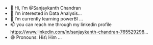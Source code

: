 - 👋 Hi, I’m @Sanjaykanth Chandran
- 👀 I’m interested in Data Analysis...
- 🌱 I’m currently learning powerBI ...
- 📫 you can reach me through my linkedin profile https://www.linkedin.com/in/sanjaykanth-chandran-765529298...
- 😄 Pronouns: His\ Him ...


<!---
Sanjaykanth29803/Sanjaykanth29803 is a ✨ special ✨ repository because its `README.md` (this file) appears on your GitHub profile.
You can click the Preview link to take a look at your changes.
--->
